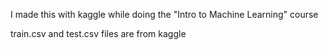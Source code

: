 I made this with kaggle while doing the "Intro to Machine Learning" course

train.csv and test.csv files are from kaggle 
